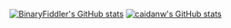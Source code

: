 [![BinaryFiddler's GitHub stats](https://github-readme-stats.vercel.app/api?username=BinaryFiddler)](https://github.com/anuraghazra/github-readme-stats)
[![caidanw's GitHub stats](https://github-readme-stats.vercel.app/api?username=caidanw)](https://github.com/anuraghazra/github-readme-stats)
